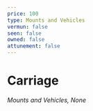 ```yaml
---
price: 100
type: Mounts and Vehicles
vermun: false
seen: false
owned: false
attunement: false
---
```

# Carriage

*Mounts and Vehicles, None*